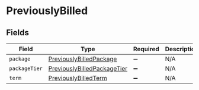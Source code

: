 # PreviouslyBilled


## Fields

| Field                                                                             | Type                                                                              | Required                                                                          | Description                                                                       |
| --------------------------------------------------------------------------------- | --------------------------------------------------------------------------------- | --------------------------------------------------------------------------------- | --------------------------------------------------------------------------------- |
| `package`                                                                         | [PreviouslyBilledPackage](../../models/shared/previouslybilledpackage.md)         | :heavy_minus_sign:                                                                | N/A                                                                               |
| `packageTier`                                                                     | [PreviouslyBilledPackageTier](../../models/shared/previouslybilledpackagetier.md) | :heavy_minus_sign:                                                                | N/A                                                                               |
| `term`                                                                            | [PreviouslyBilledTerm](../../models/shared/previouslybilledterm.md)               | :heavy_minus_sign:                                                                | N/A                                                                               |